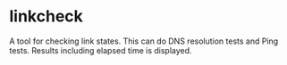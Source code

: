 linkcheck
=========

A tool for checking link states.  This can do DNS resolution tests and Ping tests.  Results including elapsed time is displayed.
